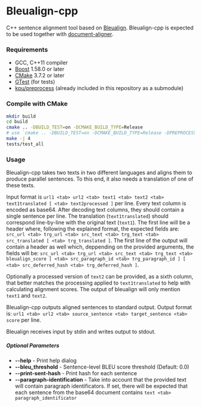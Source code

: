 # Bleualign-cpp
C++ sentence alignment tool based on [Bleualign](https://github.com/rsennrich/Bleualign).
Bleualign-cpp is expected to be used together with [document-aligner](https://github.com/bitextor/bitextor/tree/master/document-aligner).

### Requirements
- GCC, C++11 compiler
- [Boost](https://www.boost.org/) 1.58.0 or later
- [CMake](https://cmake.org/download/) 3.7.2 or later
- [GTest](https://github.com/google/googletest) (for tests)
- [kpu/preprocess](https://github.com/kpu/preprocess) (already included in this repository as a submodule)


### Compile with CMake

```bash
mkdir build
cd build
cmake .. -DBUILD_TEST=on -DCMAKE_BUILD_TYPE=Release
# use `cmake .. -DBUILD_TEST=on -DCMAKE_BUILD_TYPE=Release -DPREPROCESS_PATH=/home/user/preprocess/` if you use other 'preprocess' folder
make -j 4
tests/test_all
```


### Usage

Bleualign-cpp takes two texts in two different languages and aligns them to produce parallel sentences. To this end, it also needs a translation of one of these texts.

Input format is `url1 <tab> url2 <tab> text1 <tab> text2 <tab> text1translated [ <tab> text2processed ]` per line. Every text column is encoded as base64. After decoding text columns, they should contain a single sentence per line. The translation (`text1translated`) should correspond line-by-line with the original text (`text1`). The first line will be a header where, following the explained format, the expected fields are: `src_url <tab> trg_url <tab> src_text <tab> trg_text <tab> src_translated [ <tab> trg_translated ]`. The first line of the output will contain a header as well which, deppending on the provided arguments, the fields will be: `src_url <tab> trg_url <tab> src_text <tab> trg_text <tab> bleualign_score [ <tab> src_paragraph_id <tab> trg_paragraph_id ] [ <tab> src_deferred_hash <tab> trg_deferred_hash ]`.

Optionally a processed version of `text2` can be provided, as a sixth column, that better matches the processing applied to `text1translated` to help with calculating alignment scores. The output of bleualign will only mention `text1` and `text2`.

Bleualign-cpp outputs aligned sentences to standard output. Output format is: `url1 <tab> url2 <tab> source_sentence <tab> target_sentence <tab> score` per line.

Bleualign receives input by stdin and writes output to stdout.

##### Optional Parameters
* **--help** - Print help dialog
* **--bleu_threshold** - Sentence-level BLEU score threshold (Default: 0.0)
* **--print-sent-hash** - Print hash for each sentence
* **--paragraph-identification** - Take into account that the provided text will contain paragraph identificators. If set, there will be expected that each sentence from the base64 document contains `text <tab> paragraph_identificator`
